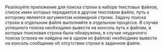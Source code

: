 Реализуйте приложение для поиска строки в наборе текстовых файлов, список имен
которых передается в другом текстовом файле, путь к которому является аргументом
командной строки. Задачу поиска строки в отдельном файле выполняйте в отдельном
процессе. В случае успешного поиска необходимо вывести на консоль путь к файлам, в
которых поисковая строка была обнаружена, в случае неудачного поиска (строка не
найдена ни в одном из файлов) необходимо вывести на консоль сообщение об
отсутствии строки в заданном файле.